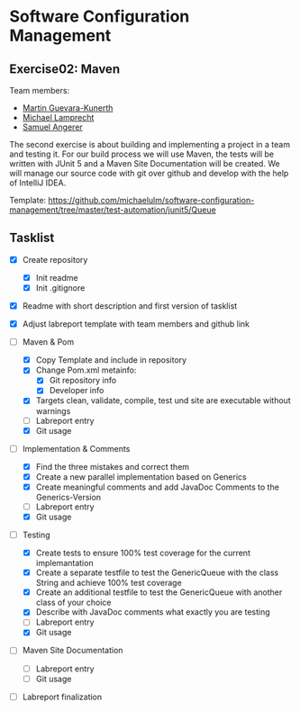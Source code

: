 # Software Configuration Management #

## Exercise02: Maven ###

Team members:
* [Martin Guevara-Kunerth](https://github.com/martin-gk)
* [Michael Lamprecht](https://github.com/lammia07)
* [Samuel Angerer](https://github.com/SamBrix)

The second exercise is about building and implementing a project in a team and testing it. 
For our build process we will use Maven, the tests will be written with JUnit 5 
and a Maven Site Documentation will be created. 
We will manage our source code with git over github and develop with the 
help of IntelliJ IDEA.

Template: https://github.com/michaelulm/software-configuration-management/tree/master/test-automation/junit5/Queue

## Tasklist ##

- [x] Create repository
  - [x] Init readme
  - [x] Init .gitignore
- [x] Readme with short description and first version of tasklist
- [x] Adjust labreport template with team members and github link
- [ ] Maven & Pom
  - [x] Copy Template and include in repository
  - [x] Change Pom.xml metainfo:
    - [x] Git repository info
    - [x] Developer info
  - [x] Targets clean, validate, compile, test und site are executable without warnings
  - [ ] Labreport entry
  - [x] Git usage
- [ ] Implementation & Comments
  - [x] Find the three mistakes and correct them
  - [x] Create a new parallel implementation based on Generics
  - [x] Create meaningful comments and add JavaDoc Comments to the Generics-Version
  - [ ] Labreport entry
  - [x] Git usage
- [ ] Testing
  - [x] Create tests to ensure 100% test coverage for the current implemantation
  - [x] Create a separate testfile to test the GenericQueue with the class String and achieve 100% test coverage
  - [x] Create an additional testfile to test the GenericQueue with another class of your choice
  - [x] Describe with JavaDoc comments what exactly you are testing
  - [ ] Labreport entry
  - [x] Git usage
- [ ] Maven Site Documentation
  - [ ] Labreport entry
  - [ ] Git usage
- [ ] Labreport finalization

